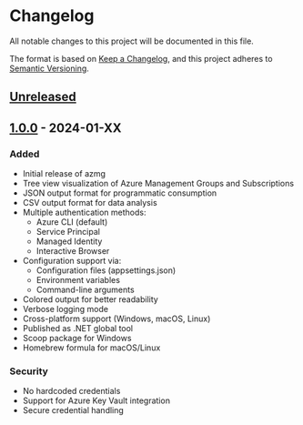 # Changelog

All notable changes to this project will be documented in this file.

The format is based on [Keep a Changelog](https://keepachangelog.com/en/1.0.0/),
and this project adheres to [Semantic Versioning](https://semver.org/spec/v2.0.0.html).

## [Unreleased]

## [1.0.0] - 2024-01-XX

### Added
- Initial release of azmg
- Tree view visualization of Azure Management Groups and Subscriptions
- JSON output format for programmatic consumption
- CSV output format for data analysis
- Multiple authentication methods:
  - Azure CLI (default)
  - Service Principal
  - Managed Identity
  - Interactive Browser
- Configuration support via:
  - Configuration files (appsettings.json)
  - Environment variables
  - Command-line arguments
- Colored output for better readability
- Verbose logging mode
- Cross-platform support (Windows, macOS, Linux)
- Published as .NET global tool
- Scoop package for Windows
- Homebrew formula for macOS/Linux

### Security
- No hardcoded credentials
- Support for Azure Key Vault integration
- Secure credential handling

[Unreleased]: https://github.com/obay/azmg/compare/v1.0.0...HEAD
[1.0.0]: https://github.com/obay/azmg/releases/tag/v1.0.0